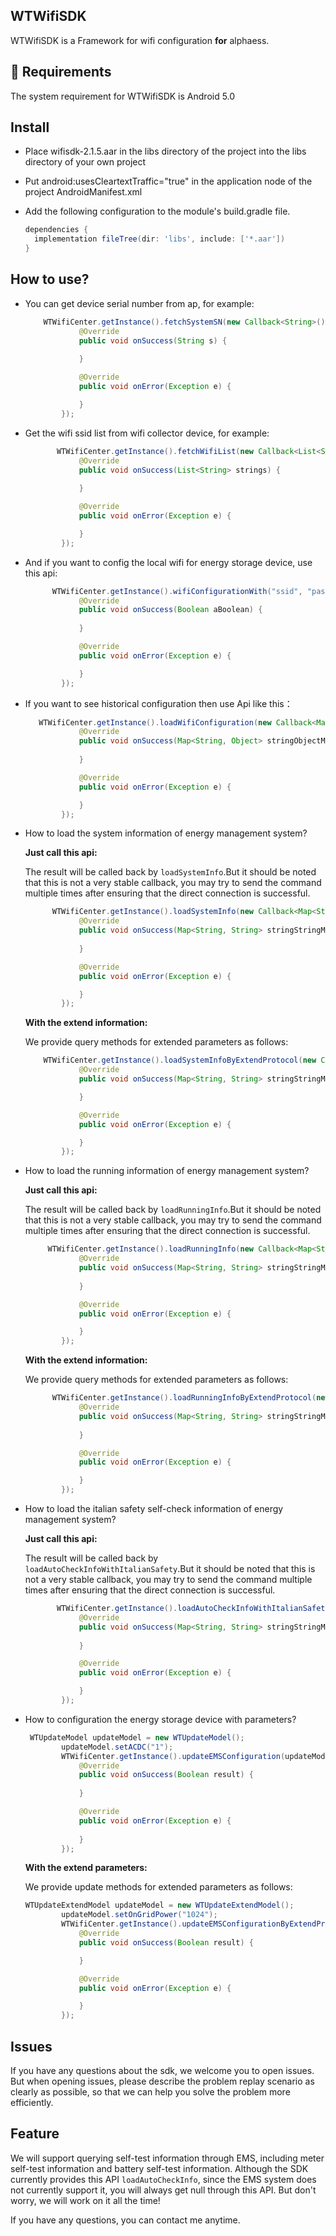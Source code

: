 ## WTWifiSDK

WTWifiSDK is a Framework for wifi configuration  **for** alphaess.

## 🔨 Requirements

The system requirement for WTWifiSDK is Android 5.0

## Install

* Place wifisdk-2.1.5.aar in the libs directory of the project into the libs directory of your own project

* Put android:usesCleartextTraffic="true" in the application node of the project AndroidManifest.xml

* Add the following configuration to the module's build.gradle file.

  ```groovy
  dependencies {
  	implementation fileTree(dir: 'libs', include: ['*.aar'])
  }
  ```

  

## How to use?

* You can get device serial number from ap, for example:

  ```java
      WTWifiCenter.getInstance().fetchSystemSN(new Callback<String>() {
              @Override
              public void onSuccess(String s) {
                  
              }
  
              @Override
              public void onError(Exception e) {
  
              }
          });
  ```

* Get the wifi ssid list from wifi collector device, for example:

  ```java
         WTWifiCenter.getInstance().fetchWifiList(new Callback<List<String>>() {
              @Override
              public void onSuccess(List<String> strings) {
                  
              }
  
              @Override
              public void onError(Exception e) {
  
              }
          });
  ```

* And if you want to config the local wifi for energy storage device, use this api:

  ```java
        WTWifiCenter.getInstance().wifiConfigurationWith("ssid", "password", new Callback<Boolean>() {
              @Override
              public void onSuccess(Boolean aBoolean) {
                  
              }
  
              @Override
              public void onError(Exception e) {
  
              }
          });
  ```

* If you want to see historical configuration then use Api like this：

  ```java
     WTWifiCenter.getInstance().loadWifiConfiguration(new Callback<Map<String, Object>>() {
              @Override
              public void onSuccess(Map<String, Object> stringObjectMap) {
                  
              }
  
              @Override
              public void onError(Exception e) {
  
              }
          });
  ```

* How to load the system information of energy management system?

  **Just call this api:**

  The result will be called back by `loadSystemInfo`.But it should be noted that this is not a very stable callback, you may try to send the command multiple times after ensuring that the direct connection is successful.

  ```java
        WTWifiCenter.getInstance().loadSystemInfo(new Callback<Map<String, String>>() {
              @Override
              public void onSuccess(Map<String, String> stringStringMap) {
                  
              }
  
              @Override
              public void onError(Exception e) {
  
              }
          });
  ```

  **With the extend information:**

  We provide query methods for extended parameters as follows:

  ```java
      WTWifiCenter.getInstance().loadSystemInfoByExtendProtocol(new Callback<Map<String, String>>() {
              @Override
              public void onSuccess(Map<String, String> stringStringMap) {
  
              }
  
              @Override
              public void onError(Exception e) {
  
              }
          });
  ```

* How to load the running information of energy management system?

  **Just call this api:**

  The result will be called back by `loadRunningInfo`.But it should be noted that this is not a very stable callback, you may try to send the command multiple times after ensuring that the direct connection is successful.

  ```java
       WTWifiCenter.getInstance().loadRunningInfo(new Callback<Map<String, String>>() {
              @Override
              public void onSuccess(Map<String, String> stringStringMap) {
                  
              }
  
              @Override
              public void onError(Exception e) {
  
              }
          });
  ```

  **With the extend information:**

  We provide query methods for extended parameters as follows:

  ```java
        WTWifiCenter.getInstance().loadRunningInfoByExtendProtocol(new Callback<Map<String, String>>() {
              @Override
              public void onSuccess(Map<String, String> stringStringMap) {
                  
              }
  
              @Override
              public void onError(Exception e) {
  
              }
          });
  ```

* How to load the italian safety self-check information of energy management system?

  **Just call this api:**

  The result will be called back by `loadAutoCheckInfoWithItalianSafety`.But it should be noted that this is not a very stable callback, you may try to send the command multiple times after ensuring that the direct connection is successful.

  ```java
         WTWifiCenter.getInstance().loadAutoCheckInfoWithItalianSafety(new Callback<Map<String, String>>() {
              @Override
              public void onSuccess(Map<String, String> stringStringMap) {
                  
              }
  
              @Override
              public void onError(Exception e) {
  
              }
          });
  ```

* How to configuration the energy storage device with parameters?

  ```java
   WTUpdateModel updateModel = new WTUpdateModel();
          updateModel.setACDC("1");
          WTWifiCenter.getInstance().updateEMSConfiguration(updateModel, new Callback<Boolean>() {
              @Override
              public void onSuccess(Boolean result) {
                
              }
  
              @Override
              public void onError(Exception e) {
                 
              }
          });
  ```

  **With the extend parameters:**

  We provide update methods for extended parameters as follows:

  ```java
  WTUpdateExtendModel updateModel = new WTUpdateExtendModel();
          updateModel.setOnGridPower("1024");
          WTWifiCenter.getInstance().updateEMSConfigurationByExtendProtocol(updateModel, new Callback<Boolean>() {
              @Override
              public void onSuccess(Boolean result) {
  
              }
  
              @Override
              public void onError(Exception e) {
  
              }
          });
  ```

## Issues

If you have any questions about the sdk, we welcome you to open issues. But when opening issues, please describe the problem replay scenario as clearly as possible, so that we can help you solve the problem more efficiently.

## Feature

We will support querying self-test information through EMS, including meter self-test information and battery self-test information. Although the SDK currently provides this API `loadAutoCheckInfo`, since the EMS system does not currently support it, you will always get null through this API. But don't worry, we will work on it all the time!

If you have any questions, you can contact me anytime.
